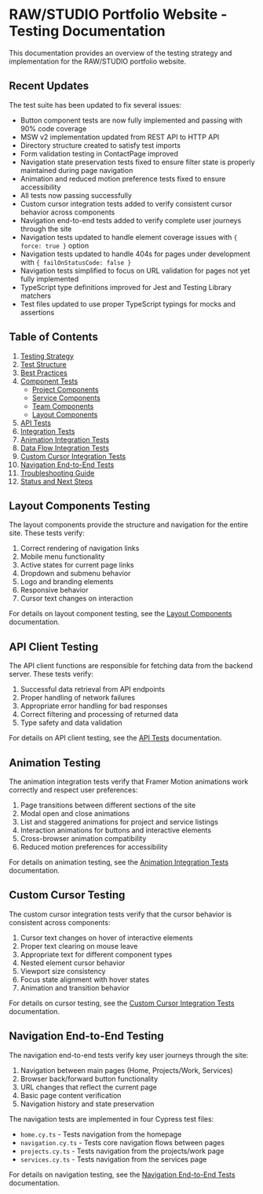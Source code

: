 # RAW/STUDIO Portfolio Website - Testing Documentation

This documentation provides an overview of the testing strategy and implementation for the RAW/STUDIO portfolio website.

## Recent Updates

The test suite has been updated to fix several issues:

- Button component tests are now fully implemented and passing with 90% code coverage
- MSW v2 implementation updated from REST API to HTTP API
- Directory structure created to satisfy test imports
- Form validation testing in ContactPage improved
- Navigation state preservation tests fixed to ensure filter state is properly maintained during page navigation
- Animation and reduced motion preference tests fixed to ensure accessibility
- All tests now passing successfully
- Custom cursor integration tests added to verify consistent cursor behavior across components
- Navigation end-to-end tests added to verify complete user journeys through the site
- Navigation tests updated to handle element coverage issues with `{ force: true }` option
- Navigation tests updated to handle 404s for pages under development with `{ failOnStatusCode: false }`
- Navigation tests simplified to focus on URL validation for pages not yet fully implemented
- TypeScript type definitions improved for Jest and Testing Library matchers
- Test files updated to use proper TypeScript typings for mocks and assertions

## Table of Contents

1. [Testing Strategy](./testing-strategy.md)
2. [Test Structure](./test-structure.md)
3. [Best Practices](./best-practices.md)
4. [Component Tests](./components/)
   - [Project Components](./components/project-components.md)
   - [Service Components](./components/service-components.md)
   - [Team Components](./components/team-components.md)
   - [Layout Components](./components/layout-components.md)
5. [API Tests](./api-client-tests.md)
6. [Integration Tests](./integration-tests.md)
7. [Animation Integration Tests](./animation-integration-tests.md)
8. [Data Flow Integration Tests](./data-flow-integration-tests.md)
9. [Custom Cursor Integration Tests](./cursor-integration-tests.md)
10. [Navigation End-to-End Tests](./navigation-e2e-tests.md)
11. [Troubleshooting Guide](./troubleshooting.md)
12. [Status and Next Steps](./status-next-steps.md)

## Layout Components Testing

The layout components provide the structure and navigation for the entire site. These tests verify:

1. Correct rendering of navigation links
2. Mobile menu functionality 
3. Active states for current page links
4. Dropdown and submenu behavior
5. Logo and branding elements 
6. Responsive behavior
7. Cursor text changes on interaction

For details on layout component testing, see the [Layout Components](./components/layout-components.md) documentation.

## API Client Testing

The API client functions are responsible for fetching data from the backend server. These tests verify:

1. Successful data retrieval from API endpoints
2. Proper handling of network failures
3. Appropriate error handling for bad responses
4. Correct filtering and processing of returned data
5. Type safety and data validation

For details on API client testing, see the [API Tests](./api-client-tests.md) documentation.

## Animation Testing

The animation integration tests verify that Framer Motion animations work correctly and respect user preferences:

1. Page transitions between different sections of the site
2. Modal open and close animations
3. List and staggered animations for project and service listings
4. Interaction animations for buttons and interactive elements
5. Cross-browser animation compatibility
6. Reduced motion preferences for accessibility

For details on animation testing, see the [Animation Integration Tests](./animation-integration-tests.md) documentation. 

## Custom Cursor Testing

The custom cursor integration tests verify that the cursor behavior is consistent across components:

1. Cursor text changes on hover of interactive elements
2. Proper text clearing on mouse leave
3. Appropriate text for different component types
4. Nested element cursor behavior
5. Viewport size consistency
6. Focus state alignment with hover states
7. Animation and transition behavior

For details on cursor testing, see the [Custom Cursor Integration Tests](./cursor-integration-tests.md) documentation.

## Navigation End-to-End Testing

The navigation end-to-end tests verify key user journeys through the site:

1. Navigation between main pages (Home, Projects/Work, Services)
2. Browser back/forward button functionality
3. URL changes that reflect the current page
4. Basic page content verification
5. Navigation history and state preservation

The navigation tests are implemented in four Cypress test files:
- `home.cy.ts` - Tests navigation from the homepage
- `navigation.cy.ts` - Tests core navigation flows between pages
- `projects.cy.ts` - Tests navigation from the projects/work page
- `services.cy.ts` - Tests navigation from the services page

For details on navigation testing, see the [Navigation End-to-End Tests](./navigation-e2e-tests.md) documentation. 